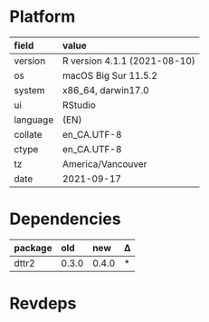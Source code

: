 # Platform

|field    |value                        |
|:--------|:----------------------------|
|version  |R version 4.1.1 (2021-08-10) |
|os       |macOS Big Sur 11.5.2         |
|system   |x86_64, darwin17.0           |
|ui       |RStudio                      |
|language |(EN)                         |
|collate  |en_CA.UTF-8                  |
|ctype    |en_CA.UTF-8                  |
|tz       |America/Vancouver            |
|date     |2021-09-17                   |

# Dependencies

|package |old   |new   |Δ  |
|:-------|:-----|:-----|:--|
|dttr2   |0.3.0 |0.4.0 |*  |

# Revdeps

